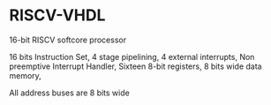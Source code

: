 # RISCV-VHDL

16-bit RISCV softcore processor

16 bits Instruction Set, 
4 stage pipelining, 
4 external interrupts, 
Non preemptive Interrupt Handler, 
Sixteen 8-bit registers, 
8 bits wide data memory, 

All address buses are 8 bits wide 
